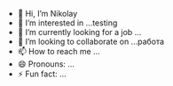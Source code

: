 - 👋 Hi, I’m Nikolay
- 👀 I’m interested in ...testing
- 🌱 I’m currently looking for a job ... 
- 💞️ I’m looking to collaborate on ...работа
- 📫 How to reach me ...
- 😄 Pronouns: ...
- ⚡ Fun fact: ...

<!---
kola1218/kola1218 is a ✨ special ✨ repository because its `README.md` (this file) appears on your GitHub profile.
You can click the Preview link to take a look at your changes.
--->
